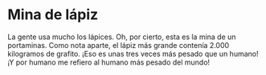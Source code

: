 # Mina de lápiz

La gente usa mucho los lápices. Oh, por cierto, esta es la mina de un
portaminas. Como nota aparte, el lápiz más grande contenía 2.000 kilogramos de
grafito. ¡Eso es unas tres veces más pesado que un humano! ¡Y por humano me
refiero al humano más pesado del mundo!
